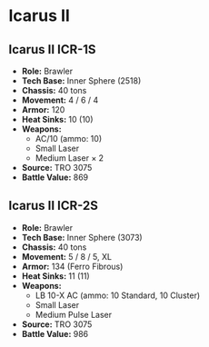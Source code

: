 # Icarus II
## Icarus II ICR-1S
- **Role:** Brawler
- **Tech Base:** Inner Sphere (2518)
- **Chassis:** 40 tons
- **Movement:** 4 / 6 / 4
- **Armor:** 120
- **Heat Sinks:** 10 (10)
- **Weapons:**
  - AC/10 (ammo: 10)
  - Small Laser
  - Medium Laser × 2
- **Source:** TRO 3075
- **Battle Value:** 869

## Icarus II ICR-2S
- **Role:** Brawler
- **Tech Base:** Inner Sphere (3073)
- **Chassis:** 40 tons
- **Movement:** 5 / 8 / 5, XL
- **Armor:** 134 (Ferro Fibrous)
- **Heat Sinks:** 11 (11)
- **Weapons:**
  - LB 10-X AC (ammo: 10 Standard, 10 Cluster)
  - Small Laser
  - Medium Pulse Laser
- **Source:** TRO 3075
- **Battle Value:** 986

